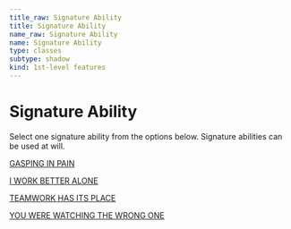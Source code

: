 ```yaml
---
title_raw: Signature Ability
title: Signature Ability
name_raw: Signature Ability
name: Signature Ability
type: classes
subtype: shadow
kind: 1st-level features
---
```


# Signature Ability

Select one signature ability from the options below. Signature abilities can be used at will.

[GASPING IN PAIN](./Gasping%20In%20Pain.md)

[I WORK BETTER ALONE](./I%20Work%20Better%20Alone.md)

[TEAMWORK HAS ITS PLACE](./Teamwork%20Has%20Its%20Place.md)

[YOU WERE WATCHING THE WRONG ONE](./You%20Were%20Watching%20The%20Wrong%20One.md)
